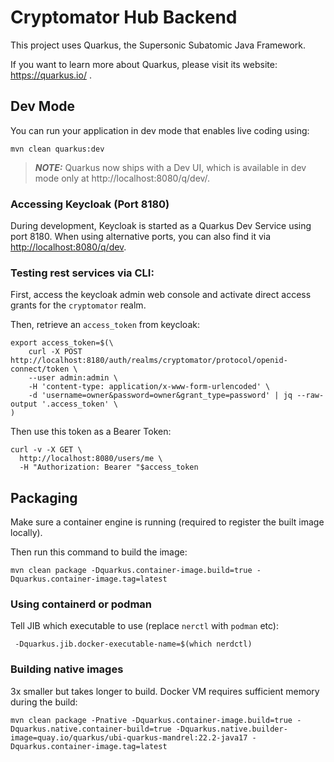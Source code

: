 # Cryptomator Hub Backend

This project uses Quarkus, the Supersonic Subatomic Java Framework.

If you want to learn more about Quarkus, please visit its website: https://quarkus.io/ .

## Dev Mode

You can run your application in dev mode that enables live coding using:
```shell script
mvn clean quarkus:dev
```

> **_NOTE:_**  Quarkus now ships with a Dev UI, which is available in dev mode only at http://localhost:8080/q/dev/.

### Accessing Keycloak (Port 8180)

During development, Keycloak is started as a Quarkus Dev Service using port 8180. When using alternative ports, you can also find it via [http://localhost:8080/q/dev](http://localhost:8080/q/dev).


### Testing rest services via CLI:

First, access the keycloak admin web console and activate direct access grants for the `cryptomator` realm.

Then, retrieve an `access_token` from keycloak:

```
export access_token=$(\
    curl -X POST http://localhost:8180/auth/realms/cryptomator/protocol/openid-connect/token \
    --user admin:admin \
    -H 'content-type: application/x-www-form-urlencoded' \
    -d 'username=owner&password=owner&grant_type=password' | jq --raw-output '.access_token' \
)
```

Then use this token as a Bearer Token:

```shell
curl -v -X GET \
  http://localhost:8080/users/me \
  -H "Authorization: Bearer "$access_token
```

## Packaging

Make sure a container engine is running (required to register the built image locally).

Then run this command to build the image:

```shell script
mvn clean package -Dquarkus.container-image.build=true -Dquarkus.container-image.tag=latest
```

### Using containerd or podman

Tell JIB which executable to use (replace `nerctl` with `podman` etc):

```shell script
 -Dquarkus.jib.docker-executable-name=$(which nerdctl)
```

### Building native images

3x smaller but takes longer to build. Docker VM requires sufficient memory during the build:
```shell script
mvn clean package -Pnative -Dquarkus.container-image.build=true -Dquarkus.native.container-build=true -Dquarkus.native.builder-image=quay.io/quarkus/ubi-quarkus-mandrel:22.2-java17 -Dquarkus.container-image.tag=latest
```
